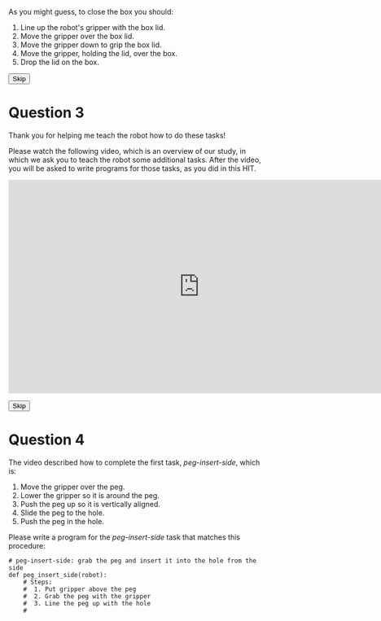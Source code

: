 

As you might guess, to close the box you should:

1. Line up the robot's gripper with the box lid.
2. Move the gripper over the box lid.
3. Move the gripper down to grip the box lid.
4. Move the gripper, holding the lid, over the box.
5. Drop the lid on the box.


<button class="Skip_p">Skip</button>

# Question 3

Thank you for helping me teach the robot how to do these tasks!

Please watch the following video, which is an overview of our study,
in which we ask you to teach the robot some additional tasks.
After the video, you will be asked to write programs for those tasks,
as you did in this HIT.

<div id="iframe_container">
<iframe width="750px" height="420px" src="https://www.youtube.com/embed/kY8e3o70e9M?rel=0" frameborder="0" allow="accelerometer; autoplay; encrypted-media; gyroscope; picture-in-picture" allowfullscreen></iframe>
</div>

<script>
    if (window.innerWidth <= 900) {
        const iframes = document.querySelectorAll('iframe');
        for (let i = 0; i < iframes.length; i++) {
            iframes[i].setAttribute('width', '100%')
            iframes[i].setAttribute('height', 'calc(100vh - 80px)')
        }
    }
</script>


<button class="Skip_p">Skip</button>

# Question 4


The video described how to complete the first task, _peg-insert-side_, which is:

 1. Move the gripper over the peg.
 2. Lower the gripper so it is around the peg.
 3. Push the peg up so it is vertically aligned.
 4. Slide the peg to the hole.
 5. Push the peg in the hole.

Please write a program for the _peg-insert-side_ task that matches this procedure:

```
# peg-insert-side: grab the peg and insert it into the hole from the side
def peg_insert_side(robot):
    # Steps:
    #  1. Put gripper above the peg
    #  2. Grab the peg with the gripper
    #  3. Line the peg up with the hole
    # 